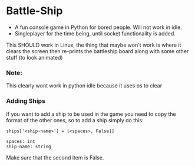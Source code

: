 # Battle-Ship

* A fun console game in Python for bored people. Will not work in idle.
* Singleplayer for the time being, until socket functionality is added.

This SHOULD work in Linux, the thing that maybe won't work is where it clears the screen then re-prints the battleship board along with some other stuff (to look animated)
### Note:
This clearly wont work in python idle because it uses os to clear
### Adding Ships
If you want to add a ship to be used in the game you need to copy the format of the other ones, so to add a ship simply do this:
```
ships['<ship-name>'] = [<spaces>, False]]
```
```
spaces: int
ship-name: string
```
Make sure that the second item is False.
